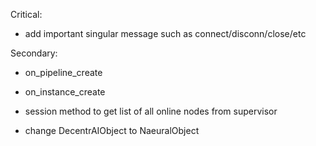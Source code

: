 Critical:

- add important singular message such as connect/disconn/close/etc

Secondary:

- on_pipeline_create
- on_instance_create

- session method to get list of all online nodes from supervisor

- change DecentrAIObject to NaeuralObject